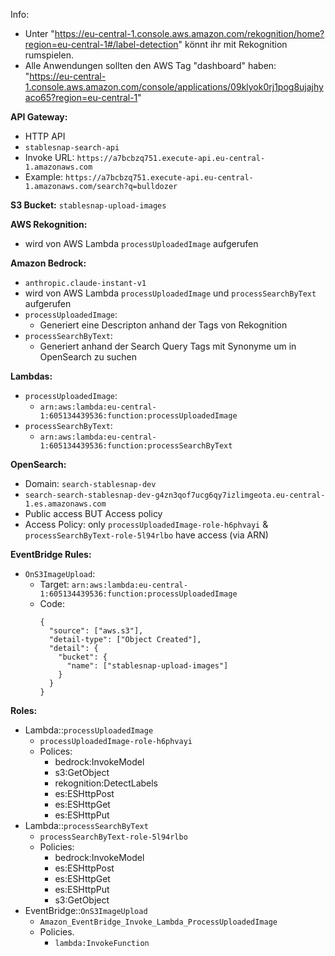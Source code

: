 


Info:
- Unter "https://eu-central-1.console.aws.amazon.com/rekognition/home?region=eu-central-1#/label-detection" könnt ihr mit Rekognition rumspielen.
- Alle Anwendungen sollten den AWS Tag "dashboard" haben: 
"https://eu-central-1.console.aws.amazon.com/console/applications/09klyok0rj1pog8ujajhyaco65?region=eu-central-1"



**API Gateway:**
- HTTP API
- `stablesnap-search-api`
- Invoke URL: `https://a7bcbzq751.execute-api.eu-central-1.amazonaws.com`
- Example: `https://a7bcbzq751.execute-api.eu-central-1.amazonaws.com/search?q=bulldozer`




**S3 Bucket:**
`stablesnap-upload-images`


**AWS Rekognition:**
- wird von AWS Lambda `processUploadedImage` aufgerufen

**Amazon Bedrock:**
- `anthropic.claude-instant-v1`
- wird von AWS Lambda `processUploadedImage` und `processSearchByText` aufgerufen
- `processUploadedImage`:
	- Generiert eine Descripton anhand der Tags von Rekognition
- `processSearchByText`:
	- Generiert anhand der Search Query Tags mit Synonyme um in OpenSearch zu suchen

**Lambdas:**
- `processUploadedImage`:
	- `arn:aws:lambda:eu-central-1:605134439536:function:processUploadedImage` 
- `processSearchByText`:
 	- `arn:aws:lambda:eu-central-1:605134439536:function:processSearchByText`


**OpenSearch:**
- Domain: `search-stablesnap-dev`
- `search-search-stablesnap-dev-g4zn3qof7ucg6qy7izlimgeota.eu-central-1.es.amazonaws.com`
- Public access BUT Access policy
- Access Policy: only `processUploadedImage-role-h6phvayi` & `processSearchByText-role-5l94rlbo` have access (via ARN)


**EventBridge Rules:**
- `OnS3ImageUpload`: 
	- Target: `arn:aws:lambda:eu-central-1:605134439536:function:processUploadedImage`
	- Code: 
		```
		{
		  "source": ["aws.s3"],
		  "detail-type": ["Object Created"],
		  "detail": {
		    "bucket": {
		      "name": ["stablesnap-upload-images"]
		    }
		  }
		}
		```


**Roles:**
- Lambda::`processUploadedImage`
	- `processUploadedImage-role-h6phvayi`
	- Polices:
		- bedrock:InvokeModel
		- s3:GetObject
		- rekognition:DetectLabels
		- es:ESHttpPost
        - es:ESHttpGet
        - es:ESHttpPut
- Lambda::`processSearchByText`
	- `processSearchByText-role-5l94rlbo`
	- Policies:
		- bedrock:InvokeModel
		- es:ESHttpPost
        - es:ESHttpGet
        - es:ESHttpPut
		- s3:GetObject
- EventBridge::`OnS3ImageUpload`
	- `Amazon_EventBridge_Invoke_Lambda_ProcessUploadedImage`
	- Policies.
		- `lambda:InvokeFunction`
